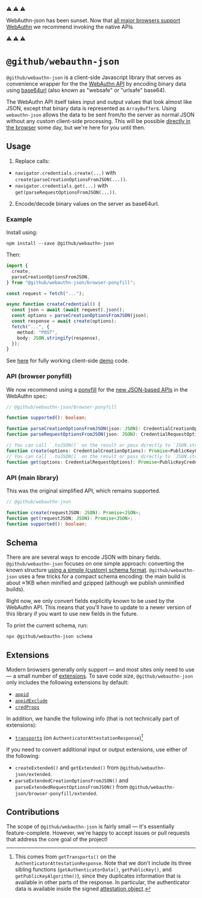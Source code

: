 ⚠️ ⚠️ ⚠️

WebAuthn-json has been sunset. Now that [all major browsers support WebAuthn](https://developer.mozilla.org/en-US/docs/Web/API/Web_Authentication_API#browser_compatibility) we recommend invoking the native APIs

⚠️ ⚠️ ⚠️

# `@github/webauthn-json`

`@github/webauthn-json` is a client-side Javascript library that serves as convenience wrapper for the the [WebAuthn API](https://www.w3.org/TR/webauthn/) by encoding binary data using [base64url](https://w3c.github.io/webauthn/#sctn-dependencies) (also known as "websafe" or "urlsafe" base64).

The WebAuthn API itself takes input and output values that look almost like JSON, except that binary data is represented as `ArrayBuffer`s. Using `webauthn-json` allows the data to be sent from/to the server as normal JSON without any custom client-side processing. This will be possible [directly in the browser](https://w3c.github.io/webauthn/#sctn-parseCreationOptionsFromJSON) some day, but we're here for you until then.

## Usage

1. Replace calls:
  - `navigator.credentials.create(...)` with `create(parseCreationOptionsFromJSON(...))`.
  - `navigator.credentials.get(...)` with `get(parseRequestOptionsFromJSON(...))`.
2. Encode/decode binary values on the server as base64url.

### Example

Install using:

```shell
npm install --save @github/webauthn-json
```

Then:

```typescript
import {
  create,
  parseCreationOptionsFromJSON,
} from "@github/webauthn-json/browser-ponyfill";

const request = fetch("...");

async function createCredential() {
  const json = await (await request).json();
  const options = parseCreationOptionsFromJSON(json);
  const response = await create(options);
  fetch("...", {
    method: "POST",
    body: JSON.stringify(response),
  });
}
```

See [here](https://github.com/github/webauthn-json/blob/main/src/dev/demo/index.ts) for fully working client-side [demo](https://github.github.com/webauthn-json/demo/) code.

### API (browser ponyfill)

We now recommend using a [ponyfill](https://ponyfill.com/) for the [new JSON-based APIs](https://github.com/w3c/webauthn/issues/1683) in the WebAuthn spec:

```typescript
// @github/webauthn-json/browser-ponyfill

function supported(): boolean;

function parseCreationOptionsFromJSON(json: JSON): CredentialCreationOptions;
function parseRequestOptionsFromJSON(json: JSON): CredentialRequestOptions;

// You can call `.toJSON()` on the result or pass directly to `JSON.stringify()`.
function create(options: CredentialCreationOptions): Promise<PublicKeyCredential>;
// You can call `.toJSON()` on the result or pass directly to `JSON.stringify()`.
function get(options: CredentialRequestOptions): Promise<PublicKeyCredential>;
```

### API (main library)

This was the original simplified API, which remains supported.

```typescript
// @github/webauthn-json

function create(requestJSON: JSON): Promise<JSON>;
function get(requestJSON: JSON): Promise<JSON>;
function supported(): boolean;
```

## Schema

There are are several ways to encode JSON with binary fields. `@github/webauthn-json` focuses on one simple approach: converting the known structure [using a simple (custom) schema format](https://github.com/github/webauthn-json/blob/main/src/webauthn-json/schema-format.ts). `@github/webauthn-json` uses a few tricks for a compact schema encoding: the main build is about ≈1KB when minified and gzipped (although we publish unminified builds).

Right now, we only convert fields explicitly known to be used by the WebAuthn API. This means that you'll have to update to a newer version of this library if you want to use new fields in the future.

To print the current schema, run:

```shell
npx @github/webauthn-json schema
```

## Extensions

Modern browsers generally only support — and most sites only need to use — a small number of [extensions](https://w3c.github.io/webauthn/#sctn-defined-extensions). To save code size, `@github/webauthn-json` only includes the following extensions by default:

- [`appid`](https://w3c.github.io/webauthn/#sctn-appid-extension)
- [`appidExclude`](https://w3c.github.io/webauthn/#sctn-appid-exclude-extension)
- [`credProps`](https://w3c.github.io/webauthn/#sctn-authenticator-credential-properties-extension)

In addition, we handle the following info (that is not technically part of extensions):

- [`transports`](https://w3c.github.io/webauthn/#dom-authenticatorattestationresponse-transports-slot) (on `AuthenticatorAttestationResponse`)[^1]

[^1]: This comes from `getTransports()` on the `AuthenticatorAttestationResponse`. Note that we don't include its three sibling functions (`getAuthenticatorData()`, `getPublicKey()`, and `getPublicKeyAlgorithm()`), since they duplicates information that is available in other parts of the response. In particular, the authenticator data is available inside the signed [attestation object](https://w3c.github.io/webauthn/#attestation-object).


If you need to convert additional input or output extensions, use either of the following:

- `createExtended()` and `getExtended()` from `@github/webauthn-json/extended`.
- `parseExtendedCreationOptionsFromJSON()` and `parseExtendedRequestOptionsFromJSON()` from `@github/webauthn-json/browser-ponyfill/extended`.

## Contributions

The scope of `@github/webauthn-json` is fairly small — it's essentially feature-complete. However, we're happy to accept issues or pull requests that address the core goal of the project!
